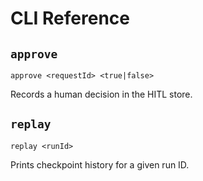 # CLI Reference

## `approve`
```
approve <requestId> <true|false>
```
Records a human decision in the HITL store.

## `replay`
```
replay <runId>
```
Prints checkpoint history for a given run ID.
